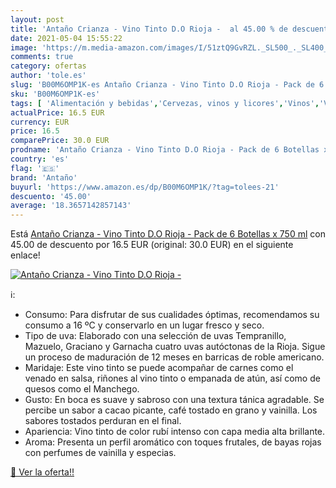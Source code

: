 ```yaml
---
layout: post
title: 'Antaño Crianza - Vino Tinto D.O Rioja -  al 45.00 % de descuento'
date: 2021-05-04 15:55:22
image: 'https://m.media-amazon.com/images/I/51ztQ9GvRZL._SL500_._SL400_.jpg'
comments: true
category: ofertas
author: 'tole.es'
slug: 'B00M6OMP1K-es Antaño Crianza - Vino Tinto D.O Rioja - Pack de 6 Botellas...'
sku: 'B00M6OMP1K-es'
tags: [ 'Alimentación y bebidas','Cervezas, vinos y licores','Vinos','Vinos tintos','antaño','tinto','vino', ]
actualPrice: 16.5 EUR
currency: EUR
price: 16.5
comparePrice: 30.0 EUR
prodname: 'Antaño Crianza - Vino Tinto D.O Rioja - Pack de 6 Botellas x 750 ml'
country: 'es'
flag: '🇪🇸'
brand: 'Antaño'
buyurl: 'https://www.amazon.es/dp/B00M6OMP1K/?tag=tolees-21'
descuento: '45.00'
average: '18.3657142857143'
---
```


Está [Antaño Crianza - Vino Tinto D.O Rioja - Pack de 6 Botellas x 750 ml](https://www.amazon.es/dp/B00M6OMP1K/?tag=tolees-21) con 45.00 de descuento por 16.5 EUR (original: 30.0 EUR) en el siguiente enlace!

[![Antaño Crianza - Vino Tinto D.O Rioja - ](https://m.media-amazon.com/images/I/51ztQ9GvRZL._SL500_._SL400_.jpg)](https://www.amazon.es/dp/B00M6OMP1K/?tag=tolees-21)

ℹ️:

- Consumo: Para disfrutar de sus cualidades óptimas, recomendamos su consumo a 16 ºC y conservarlo en un lugar fresco y seco.
- Tipo de uva: Elaborado con una selección de uvas Tempranillo, Mazuelo, Graciano y Garnacha cuatro uvas autóctonas de la Rioja. Sigue un proceso de maduración de 12 meses en barricas de roble americano.
- Maridaje: Este vino tinto se puede acompañar de carnes como el venado en salsa, riñones al vino tinto o empanada de atún, así como de quesos como el Manchego.
- Gusto: En boca es suave y sabroso con una textura tánica agradable. Se percibe un sabor a cacao picante, café tostado en grano y vainilla. Los sabores tostados perduran en el final.
- Apariencia: Vino tinto de color rubí intenso con capa media alta brillante.
- Aroma: Presenta un perfil aromático con toques frutales, de bayas rojas con perfumes de vainilla y especias.

[🛒 Ver la oferta!!](https://www.amazon.es/dp/B00M6OMP1K/?tag=tolees-21)
